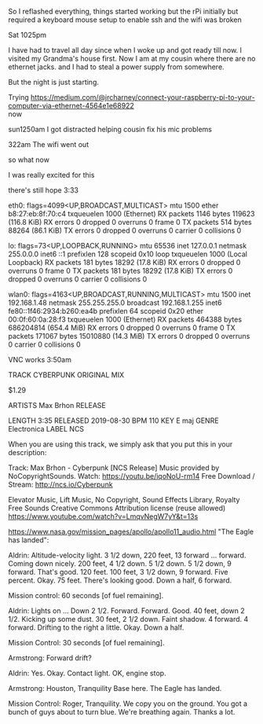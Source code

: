 So I reflashed everything, things started working but the rPi initially but required a keyboard mouse setup to enable ssh and the wifi was broken

Sat 1025pm

I have had to travel all day since when I woke up and got ready till now. I visited my Grandma's house first. Now I am at my cousin where there are no ethernet jacks. and I had to steal a power supply from somewhere. 

But the night is just starting.

Trying 
https://medium.com/@jrcharney/connect-your-raspberry-pi-to-your-computer-via-ethernet-4564e1e68922  
now

sun1250am
I got distracted helping cousin fix his mic problems

322am
The wifi went out

so what now


I was really excited for this

there's still hope 3:33


eth0: flags=4099<UP,BROADCAST,MULTICAST>  mtu 1500
        ether b8:27:eb:8f:70:c4  txqueuelen 1000  (Ethernet)
        RX packets 1146  bytes 119623 (116.8 KiB)
        RX errors 0  dropped 0  overruns 0  frame 0
        TX packets 514  bytes 88264 (86.1 KiB)
        TX errors 0  dropped 0 overruns 0  carrier 0  collisions 0

lo: flags=73<UP,LOOPBACK,RUNNING>  mtu 65536
        inet 127.0.0.1  netmask 255.0.0.0
        inet6 ::1  prefixlen 128  scopeid 0x10<host>
        loop  txqueuelen 1000  (Local Loopback)
        RX packets 181  bytes 18292 (17.8 KiB)
        RX errors 0  dropped 0  overruns 0  frame 0
        TX packets 181  bytes 18292 (17.8 KiB)
        TX errors 0  dropped 0 overruns 0  carrier 0  collisions 0

wlan0: flags=4163<UP,BROADCAST,RUNNING,MULTICAST>  mtu 1500
        inet 192.168.1.48  netmask 255.255.255.0  broadcast 192.168.1.255
        inet6 fe80::1f46:2934:b260:ea4b  prefixlen 64  scopeid 0x20<link>
        ether 00:0f:60:0a:28:f3  txqueuelen 1000  (Ethernet)
        RX packets 464388  bytes 686204814 (654.4 MiB)
        RX errors 0  dropped 0  overruns 0  frame 0
        TX packets 171067  bytes 15010880 (14.3 MiB)
        TX errors 0  dropped 0 overruns 0  carrier 0  collisions 0


VNC works
3:50am




TRACK
CYBERPUNK
ORIGINAL MIX

$1.29

  
ARTISTS Max Brhon
RELEASE

LENGTH
3:35
RELEASED
2019-08-30
BPM
110
KEY
E maj
GENRE
Electronica
LABEL
NCS

When you are using this track, we simply ask that you put this in your description:

Track: Max Brhon - Cyberpunk [NCS Release]
Music provided by NoCopyrightSounds.
Watch: https://youtu.be/iqoNoU-rm14
Free Download / Stream: http://ncs.io/Cyberpunk



Elevator Music, Lift Music, No Copyright, Sound Effects Library, Royalty Free Sounds
Creative Commons Attribution license (reuse allowed)
https://www.youtube.com/watch?v=LmqvNegW7yY&t=13s


https://www.nasa.gov/mission_pages/apollo/apollo11_audio.html
"The Eagle has landed":

Aldrin: Altitude-velocity light. 3 1/2 down, 220 feet, 13 forward … forward. Coming down nicely. 200 feet, 4 1/2 down. 5 1/2 down. 5 1/2 down, 9 forward. That's good. 120 feet. 100 feet, 3 1/2 down, 9 forward. Five percent. Okay. 75 feet. There's looking good. Down a half, 6 forward.

Mission control: 60 seconds [of fuel remaining].

Aldrin: Lights on ... Down 2 1/2. Forward. Forward. Good. 40 feet, down 2 1/2. Kicking up some dust. 30 feet, 2 1/2 down. Faint shadow. 4 forward. 4 forward. Drifting to the right a little. Okay. Down a half.

Mission Control: 30 seconds [of fuel remaining].

Armstrong: Forward drift?

Aldrin: Yes. Okay. Contact light. OK, engine stop.

Armstrong: Houston, Tranquility Base here. The Eagle has landed.

Mission Control: Roger, Tranquility. We copy you on the ground. You got a bunch of guys about to turn blue. We're breathing again. Thanks a lot.

